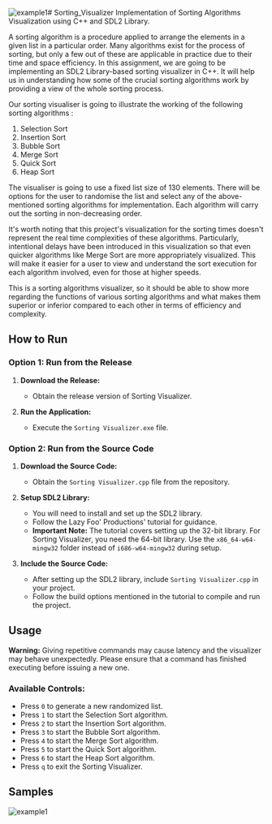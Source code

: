 ![example1](https://github.com/user-attachments/assets/392dc9ee-46ad-40b7-a648-0132ae0845b2)# Sorting_Visualizer
Implementation of Sorting Algorithms Visualization using C++ and SDL2 Library.

A sorting algorithm is a procedure applied to arrange the elements in a given list in a particular order. Many algorithms exist for the process of sorting, but only a few out of these are applicable in practice due to their time and space efficiency. In this assignment, we are going to be implementing an SDL2 Library-based sorting visualizer in C++. It will help us in understanding how some of the crucial sorting algorithms work by providing a view of the whole sorting process.

Our sorting visualiser is going to illustrate the working of the following sorting algorithms :

1. Selection Sort  
2. Insertion Sort  
3. Bubble Sort  
4. Merge Sort  
5. Quick Sort  
6. Heap Sort  

The visualiser is going to use a fixed list size of 130 elements. There will be options for the user to randomise the list and select any of the above-mentioned sorting algorithms for implementation. Each algorithm will carry out the sorting in non-decreasing order.

It's worth noting that this project's visualization for the sorting times doesn't represent the real time complexities of these algorithms. Particularly, intentional delays have been introduced in this visualization so that even quicker algorithms like Merge Sort are more appropriately visualized. This will make it easier for a user to view and understand the sort execution for each algorithm involved, even for those at higher speeds.

This is a sorting algorithms visualizer, so it should be able to show more regarding the functions of various sorting algorithms and what makes them superior or inferior compared to each other in terms of efficiency and complexity.



## How to Run

### Option 1: Run from the Release

1. **Download the Release:**
   - Obtain the release version of Sorting Visualizer.

2. **Run the Application:**
   - Execute the `Sorting Visualizer.exe` file.

### Option 2: Run from the Source Code

1. **Download the Source Code:**
   - Obtain the `Sorting Visualizer.cpp` file from the repository.

2. **Setup SDL2 Library:**
   - You will need to install and set up the SDL2 library.
   - Follow the Lazy Foo' Productions' tutorial for guidance.
   - **Important Note:** The tutorial covers setting up the 32-bit library. For Sorting Visualizer, you need the 64-bit library. Use the `x86_64-w64-mingw32` folder instead of `i686-w64-mingw32` during setup.

3. **Include the Source Code:**
   - After setting up the SDL2 library, include `Sorting Visualizer.cpp` in your project.
   - Follow the build options mentioned in the tutorial to compile and run the project.



## Usage

**Warning:** Giving repetitive commands may cause latency and the visualizer may behave unexpectedly. Please ensure that a command has finished executing before issuing a new one.

### Available Controls:

- Press `0` to generate a new randomized list.
- Press `1` to start the Selection Sort algorithm.
- Press `2` to start the Insertion Sort algorithm.
- Press `3` to start the Bubble Sort algorithm.
- Press `4` to start the Merge Sort algorithm.
- Press `5` to start the Quick Sort algorithm.
- Press `6` to start the Heap Sort algorithm.
- Press `q` to exit the Sorting Visualizer.

## Samples

![example1](https://github.com/user-attachments/assets/2bedff7c-1cb1-49ba-9a94-221dc5fa9405)

